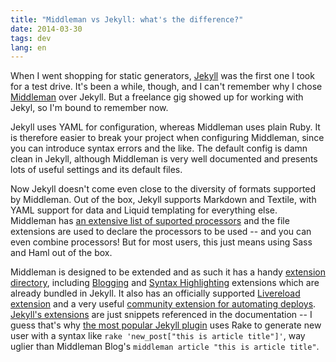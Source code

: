 ```yaml
---
title: "Middleman vs Jekyll: what's the difference?"
date: 2014-03-30
tags: dev
lang: en
---
```


When I went shopping for static generators, [Jekyll][1] was the first one I took
for a test drive. It's been a while, though, and I can't remember why I chose
[Middleman][2] over Jekyll. But a freelance gig showed up for working with Jekyl,
so I'm bound to remember now.

Jekyll uses YAML for configuration, whereas Middleman uses plain Ruby. It is
therefore easier to break your project when configuring Middleman, since you can
introduce syntax errors and the like. The default config is damn clean in
Jekyll, although Middleman is very well documented and presents lots of useful
settings and its default files.

Now Jekyll doesn't come even close to the diversity of formats supported by
Middleman. Out of the box, Jekyll supports Markdown and Textile, with YAML
support for data and Liquid templating for everything else. Middleman has [an
extensive list of suported processors][3] and the file extensions are used to
declare the processors to be used -- and you can even combine processors! But
for most users, this just means using Sass and Haml out of the box.

Middleman is designed to be extended and as such it has a handy [extension
directory][4], including [Blogging][5] and [Syntax Highlighting][6] extensions
which are already bundled in Jekyll. It also has an officially supported
[Livereload extension][7] and a very useful [community extension for automating
deploys][8]. [Jekyll's extensions][9] are just snippets referenced in the
documentation -- I guess that's why [the most popular Jekyll plugin][10] uses
Rake to generate new user with a syntax like `rake 'new_post["this is article
title"]'`, way uglier than Middleman Blog's `middleman article "this is article
title"`.

[1]:  http://jekyllrb.com/
[2]:  http://middlemanapp.com/
[3]:  http://middlemanapp.com/basics/templates/#other-templating-languages
[4]:  http://directory.middlemanapp.com/
[5]:  https://github.com/middleman/middleman-blog
[6]:  https://github.com/middleman/middleman-syntax
[7]:  https://github.com/middleman/middleman-livereload
[8]:  https://github.com/tvaughan/middleman-deploy
[9]:  http://jekyllrb.com/docs/plugins/#available_plugins
[10]: http://octopress.org/
